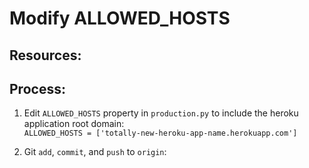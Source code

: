 # Modify ALLOWED_HOSTS

## Resources:

## Process:

1. Edit `ALLOWED_HOSTS` property in `production.py` to include the heroku application root domain:  
    `ALLOWED_HOSTS = ['totally-new-heroku-app-name.herokuapp.com']`

1. Git `add`, `commit`, and `push` to `origin`:

